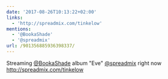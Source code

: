 ```yaml
---
date: '2017-08-26T10:13:22+02:00'
links:
  - 'http://spreadmix.com/tinkelow'
mentions:
  - '@BookaShade'
  - '@spreadmix'
url: /901356885936398337/
---
```

Streaming [@BookaShade](https://twitter.com/@BookaShade) album "Eve" [@spreadmix](https://twitter.com/@spreadmix) right now http://spreadmix.com/tinkelow
